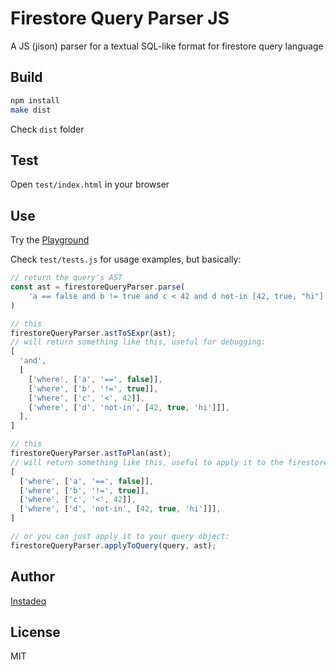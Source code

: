 # Firestore Query Parser JS

A JS (jison) parser for a textual SQL-like format for firestore query language

## Build

```sh
npm install
make dist
```

Check `dist` folder

## Test

Open `test/index.html` in your browser

## Use

Try the [Playground](https://instadeq.github.io/firestore-query-parser-js/playground.html)

Check `test/tests.js` for usage examples, but basically:

```js
// return the query's AST
const ast = firestoreQueryParser.parse(
    'a == false and b != true and c < 42 and d not-in [42, true, "hi"]'
)

// this
firestoreQueryParser.astToSExpr(ast);
// will return something like this, useful for debugging:
[
  'and',
  [
    ['where', ['a', '==', false]],
    ['where', ['b', '!=', true]],
    ['where', ['c', '<', 42]],
    ['where', ['d', 'not-in', [42, true, 'hi']]],
  ],
]

// this
firestoreQueryParser.astToPlan(ast);
// will return something like this, useful to apply it to the firestore query:
[
  ['where', ['a', '==', false]],
  ['where', ['b', '!=', true]],
  ['where', ['c', '<', 42]],
  ['where', ['d', 'not-in', [42, true, 'hi']]],
]

// or you can just apply it to your query object:
firestoreQueryParser.applyToQuery(query, ast);
```

## Author

[Instadeq](https://instadeq.com)

## License

MIT
